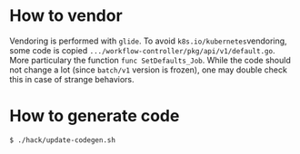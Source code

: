 # How to vendor

Vendoring is performed with `glide`. To avoid `k8s.io/kubernetes`vendoring, some code is copied `.../workflow-controller/pkg/api/v1/default.go`. More particulary the function `func SetDefaults_Job`. While the code should not change a lot (since `batch/v1` version is frozen), one may double check this in case of strange behaviors.

# How to generate code

```shell
$ ./hack/update-codegen.sh

```

